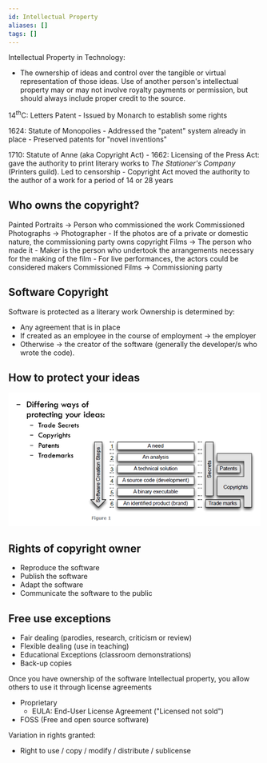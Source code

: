 ```yaml
---
id: Intellectual Property
aliases: []
tags: []
---
```


Intellectual Property in Technology:
- The ownership of ideas and control over the tangible or virtual representation of those ideas. Use of another person's intellectual property may or may not involve royalty payments or permission, but should always include proper credit to the source.

14$^{th}$C: Letters Patent
    - Issued by Monarch to establish some rights

1624: Statute of Monopolies
    - Addressed the "patent" system already in place
    - Preserved patents for "novel inventions"

1710: Statute of Anne (aka Copyright Act)
    - 1662: Licensing of the Press Act: gave the authority to print literary works to *The
      Stationer's Company* (Printers guild). Led to censorship
    - Copyright Act moved the authority to the author of a work for a period of 14 or 28 years


## Who owns the copyright?
Painted Portraits → Person who commissioned the work
Commissioned Photographs → Photographer
    - If the photos are of a private or domestic nature, the commissioning party owns copyright
Films → The person who made it
    - Maker is the person who undertook the arrangements necessary for the making of the film
    - For live performances, the actors could be considered makers
Commissioned Films → Commissioning party


## Software Copyright
Software is protected as a literary work
Ownership is determined by:
- Any agreement that is in place
- If created as an employee in the course of employment → the employer
- Otherwise → the creator of the software (generally the developer/s who wrote the code).


## How to protect your ideas
![Protect Your Ideas](./images/ProtectSoftwareIdeas.png)

## Rights of copyright owner
- Reproduce the software
- Publish the software
- Adapt the software
- Communicate the software to the public

## Free use exceptions
- Fair dealing (parodies, research, criticism or review)
- Flexible dealing (use in teaching)
- Educational Exceptions (classroom demonstrations)
- Back-up copies


Once you have ownership of the software Intellectual property, you allow others to use it through
license agreements
- Proprietary
    - EULA: End-User License Agreement ("Licensed not sold")
- FOSS (Free and open source software)

Variation in rights granted:
- Right to use / copy / modify / distribute / sublicense
